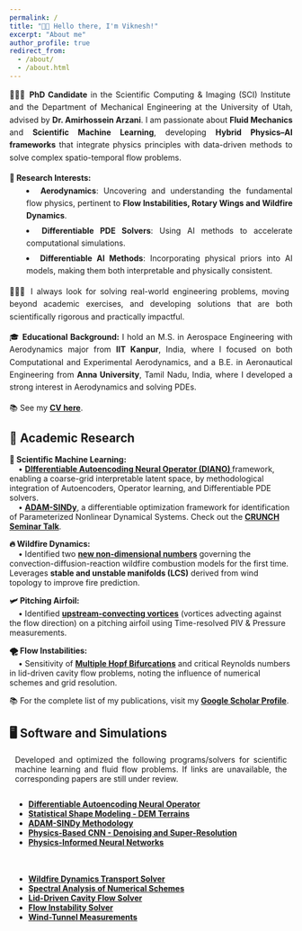 ```yaml
---
permalink: /
title: "👋🏼 Hello there, I'm Viknesh!"
excerpt: "About me"
author_profile: true
redirect_from: 
  - /about/
  - /about.html
---
```


<div style="text-align: justify; line-height: 1.6;">

  <p>👨🏻‍🎓 <strong>PhD Candidate</strong> in the Scientific Computing & Imaging (SCI) Institute and the Department of Mechanical Engineering at the University of Utah, advised by <strong>Dr. Amirhossein Arzani</strong>. I am passionate about <strong>Fluid Mechanics</strong> and <strong>Scientific Machine Learning</strong>, developing <strong>Hybrid Physics–AI frameworks</strong> that integrate physics principles with data-driven methods to solve complex spatio-temporal flow problems.</p>

<p style="margin: 0; font-weight: bold;">🔬 Research Interests:</p>
<ul style="margin: 0 0 1em 30px; padding-left: 0; text-align: justify; list-style-position: inside;">
  <li style="margin: 0 0 0.3em 0;"><strong>Aerodynamics</strong>: Uncovering and understanding the fundamental flow physics, pertinent to <strong>Flow Instabilities, Rotary Wings and Wildfire Dynamics</strong>.</li>
  <li style="margin: 0 0 0.3em 0;"><strong>Differentiable PDE Solvers</strong>: Using AI methods to accelerate computational simulations.</li>
  <li style="margin: 0 0 0.3em 0;"><strong>Differentiable AI Methods</strong>: Incorporating physical priors into AI models, making them both interpretable and physically consistent.</li>
</ul>

  <p>👨🏻‍🔬 I always look for solving real-world engineering problems, moving beyond academic exercises, and developing solutions that are both scientifically rigorous and practically impactful.</p>

  <p>🎓 <strong>Educational Background:</strong> I hold an M.S. in Aerospace Engineering with Aerodynamics major from <strong>IIT Kanpur</strong>, India, where I focused on both Computational and Experimental Aerodynamics, and a B.E. in Aeronautical Engineering from <strong>Anna University</strong>, Tamil Nadu, India, where I developed a strong interest in Aerodynamics and solving PDEs.

  </p>

  <p>📚 See my <a href="/files/Siva_Resume.pdf"><strong>CV here</strong></a>.</p>

</div>

## 🔬 Academic Research

<span style="font-weight:bold;">🤖 Scientific Machine Learning:</span>  
&nbsp;&nbsp;&nbsp;&nbsp;• <a href="https://www.arxiv.org/abs/2510.00233" style="font-weight:bold;"><strong>DIfferentiable Autoencoding Neural Operator (DIANO)</strong> </a> framework, enabling a coarse-grid interpretable latent space, by methodological integration of Autoencoders, Operator learning, and Differentiable PDE solvers.  
&nbsp;&nbsp;&nbsp;&nbsp;• <a href="https://arxiv.org/abs/2410.16528" style="font-weight:bold;"><strong>ADAM-SINDy</strong></a>, a differentiable optimization framework for identification of Parameterized Nonlinear Dynamical Systems. Check out the <a href="https://youtu.be/4vTV2xLCOGQ" target="_blank"><strong>CRUNCH Seminar Talk</strong></a>.

<span style="font-weight:bold;">🔥 Wildfire Dynamics:</span>  
&nbsp;&nbsp;&nbsp;&nbsp;• Identified two <a href="https://arxiv.org/abs/2411.04007v2"><strong>new non-dimensional numbers</strong></a> governing the convection-diffusion-reaction wildfire combustion models for the first time. Leverages <strong>stable and unstable manifolds (LCS)</strong> derived from wind topology to improve fire prediction.

<span style="font-weight:bold;">🛩️ Pitching Airfoil:</span>  
&nbsp;&nbsp;&nbsp;&nbsp;• Identified <a href="https://pubs.aip.org/aip/pof/article/33/8/087115/1080453/Active-control-of-separated-flow-on-a-symmetric"><strong>upstream-convecting vortices</strong></a> (vortices advecting against the flow direction) on a pitching airfoil using Time-resolved PIV & Pressure measurements.

<span style="font-weight:bold;">🌪️ Flow Instabilities:</span>  
&nbsp;&nbsp;&nbsp;&nbsp;• Sensitivity of <a href="https://journals.aps.org/pre/abstract/10.1103/PhysRevE.99.013305"><strong>Multiple Hopf Bifurcations</strong></a> and critical Reynolds numbers in lid-driven cavity flow problems, noting the influence of numerical schemes and grid resolution.

📚 For the complete list of my publications, visit my [**Google Scholar Profile**](https://scholar.google.com/citations?user=fK58-PEAAAAJ&hl=en).  

## 🖥️ Software and Simulations

<div style="text-align: justify; max-width: 100%; padding: 0 10px;">
Developed and optimized the following programs/solvers for scientific machine learning and fluid flow problems. If links are unavailable, the corresponding papers are still under review.
</div>

<div style="display: flex; flex-wrap: wrap; gap: 20px; margin-top: 1em; width: 100%; padding: 0 10px; box-sizing: border-box;">

  <div style="flex: 1 1 45%; min-width: 250px;">
    <ul>
      <li><a href="https://github.com/siva-viknesh/Differentiable_Autoencoding_Neural_Operator"><strong>Differentiable Autoencoding Neural Operator</strong></a></li>
      <li><a href="https://github.com/siva-viknesh/Statistical_Shape_Modeling_DEM"><strong>Statistical Shape Modeling - DEM Terrains</strong></a></li>
      <li><a href="https://github.com/siva-viknesh/ADAM-SINDy"><strong>ADAM-SINDy Methodology</strong></a></li>
      <li><a href="https://github.com/siva-viknesh/Physics-Based_ML/blob/main/Fluid_Mechanics/Physics-based_CNN.ipynb"><strong>Physics-Based CNN - Denoising and Super-Resolution</strong></a></li>
      <li><a href="https://github.com/siva-viknesh/Inverse-BC-PINN-Framework"><strong>Physics-Informed Neural Networks</strong></a></li>
    </ul>
  </div>

  <div style="flex: 1 1 45%; min-width: 250px;">
    <ul>
       <li><a href="https://github.com/siva-viknesh/Wildland_Fire_Dynamics"><strong>Wildfire Dynamics Transport Solver</strong></a></li>
      <li><a href="https://github.com/siva-viknesh/Computational_Fluid_Mechanics/tree/main/Spectral_Analysis"><strong>Spectral Analysis of Numerical Schemes</strong></a></li>
      <li><a href="https://github.com/siva-viknesh/Computational_Fluid_Mechanics/tree/main/Lid_Driven_Cavity_Flow"><strong>Lid-Driven Cavity Flow Solver</strong></a></li>
      <li><a href="https://github.com/siva-viknesh/Computational_Fluid_Mechanics/tree/main/Fluid_Solvers"><strong>Flow Instability Solver</strong></a></li>
      <li><a href="https://github.com/siva-viknesh/Experiments_Pitching_Airfoil"><strong>Wind-Tunnel Measurements</strong></a></li>
    </ul>
  </div>

</div>

